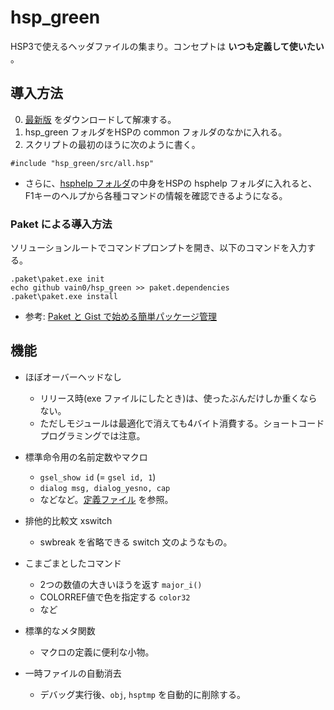 # hsp_green
HSP3で使えるヘッダファイルの集まり。コンセプトは **いつも定義して使いたい** 。

## 導入方法
0. [最新版](https://github.com/vain0/hsp_green/archive/master.zip) をダウンロードして解凍する。
0. hsp_green フォルダをHSPの common フォルダのなかに入れる。
0. スクリプトの最初のほうに次のように書く。

```hsp
#include "hsp_green/src/all.hsp"
```

- さらに、[hsphelp フォルダ](hsphelp)の中身をHSPの hsphelp フォルダに入れると、F1キーのヘルプから各種コマンドの情報を確認できるようになる。

### Paket による導入方法
ソリューションルートでコマンドプロンプトを開き、以下のコマンドを入力する。

```
.paket\paket.exe init
echo github vain0/hsp_green >> paket.dependencies
.paket\paket.exe install
```

- 参考: [Paket と Gist で始める簡単パッケージ管理](http://qiita.com/ue_dai/items/41f13fed6f88be7f4e7e)

## 機能
- ほぼオーバーヘッドなし
    - リリース時(exe ファイルにしたとき)は、使ったぶんだけしか重くならない。
    - ただしモジュールは最適化で消えても4バイト消費する。ショートコードプログラミングでは注意。

- 標準命令用の名前定数やマクロ
    - ``gsel_show id`` (= ``gsel id, 1``)
    - ``dialog msg, dialog_yesno, cap``
    - などなど。[定義ファイル](src/standard_consts.hsp) を参照。

- 排他的比較文 xswitch
    - swbreak を省略できる switch 文のようなもの。

- こまごまとしたコマンド
    - 2つの数値の大きいほうを返す `major_i()`
    - COLORREF値で色を指定する `color32`
    - など

- 標準的なメタ関数
    - マクロの定義に便利な小物。

- 一時ファイルの自動消去
    - デバッグ実行後、`obj`, `hsptmp` を自動的に削除する。
